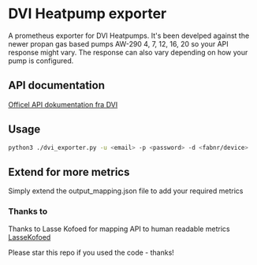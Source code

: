 # DVI Heatpump exporter

A prometheus exporter for DVI Heatpumps.
It's been develped against the newer propan gas based pumps AW-290 4, 7, 12, 16, 20 so your API response might vary.
The response can also vary depending on how your pump is configured.

## API documentation
[Officel API dokumentation fra DVI](https://ws.dvienergi.com/API/howto.php "DVI")


## Usage
```bash
python3 ./dvi_exporter.py -u <email> -p <password> -d <fabnr/device>
```

## Extend for more metrics
Simply extend the output_mapping.json file to add your required metrics

### Thanks to
Thanks to Lasse Kofoed for mapping API to human readable metrics
[LasseKofoed](https://github.com/LasseKofoed/DVI_HA "DVI_HAy")


Please star this repo if you used the code - thanks!
